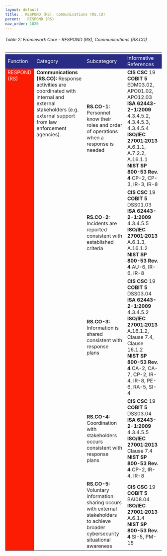 ```yaml
---
layout: default
title: . RESPOND (RS), Communications (RS.CO) 
parent: . RESPOND (RS) 
nav_order: 1820 
---
```


###### Table 2: Framework Core - RESPOND (RS), Communications (RS.CO) 
<table>
  <tr>
    <td>
    </td>
    <td>
    </td>
    <td>
    </td>    <td>
    </td>
    <td>
    </td>
    <td>
    </td>
    <td>
    </td>
    <td>
    </td>
  </tr>
  <tr>
    <td style="background-color:#292c85">
<span style="color:#ffffff">Function</span>
    </td>
    <td colspan="2" style="background-color:#292c85">
<span style="color:#ffffff">Category</span>
    </td>
    <td colspan="2" style="background-color:#292c85">
<span style="color:#ffffff">Subcategory</span>
    </td>
    <td colspan="3" style="background-color:#292c85">
<span style="color:#ffffff">Informative References</span>
    </td>
  </tr>
  <tr>
    <td rowspan="5" style="vertical-align:top; background-color:#fc1c03">
<span style="color:#ffffff">RESPOND (RS)</span>
    </td>
    <td colspan="2" rowspan="5" style="vertical-align:top">
<span style="font-weight:bold">Communications (RS.CO):</span> Response activities are coordinated with internal and external stakeholders (e.g. external support from law enforcement agencies).
    <td colspan="2">
<span style="font-weight:bold">RS.CO-1:</span> Personnel know their roles and order of operations when a response is needed
    </td>
    <td colspan="3">
<span style="font-weight:bold">CIS CSC</span> 19<br> 
<span style="font-weight:bold">COBIT 5</span> EDM03.02, APO01.02, APO12.03<br> 
<span style="font-weight:bold">ISA 62443-2-1:2009</span> 4.3.4.5.2, 4.3.4.5.3, 4.3.4.5.4<br>  
<span style="font-weight:bold">ISO/IEC 27001:2013</span> A.6.1.1, A.7.2.2, A.16.1.1<br>  
<span style="font-weight:bold">NIST SP 800-53 Rev. 4</span> CP-2, CP-3, IR-3, IR-8<br> 
    </td>
  </tr>
  <tr>
    <td colspan="2">
<span style="font-weight:bold">RS.CO-2:</span> Incidents are reported consistent with established criteria
    </td>
    <td colspan="3">
<span style="font-weight:bold">CIS CSC</span> 19<br> 
<span style="font-weight:bold">COBIT 5</span> DSS01.03<br> 
<span style="font-weight:bold">ISA 62443-2-1:2009</span> 4.3.4.5.5<br> 
<span style="font-weight:bold">ISO/IEC 27001:2013</span> A.6.1.3, A.16.1.2<br>  
<span style="font-weight:bold">NIST SP 800-53 Rev. 4</span> AU-6, IR-6, IR-8<br> 
    </td>
  </tr>
  <tr>
    <td colspan="2">
<span style="font-weight:bold">RS.CO-3:</span> Information is shared consistent with response plans
    </td>
    <td colspan="3">
<span style="font-weight:bold">CIS CSC</span> 19<br> 
<span style="font-weight:bold">COBIT 5</span> DSS03.04<br> 
<span style="font-weight:bold">ISA 62443-2-1:2009</span> 4.3.4.5.2<br> 
<span style="font-weight:bold">ISO/IEC 27001:2013</span> A.16.1.2, Clause 7.4, Clause 16.1.2<br> 
<span style="font-weight:bold">NIST SP 800-53 Rev. 4</span> CA-2, CA-7, CP-2, IR-4, IR-8, PE-6, RA-5, SI-4<br> 
    </td>
  </tr>
  <tr>
    <td colspan="2">
<span style="font-weight:bold">RS.CO-4:</span> Coordination with stakeholders occurs consistent with response plans
    </td>
    <td colspan="3">
<span style="font-weight:bold">CIS CSC</span> 19<br> 
<span style="font-weight:bold">COBIT 5</span> DSS03.04<br> 
<span style="font-weight:bold">ISA 62443-2-1:2009</span> 4.3.4.5.5<br> 
<span style="font-weight:bold">ISO/IEC 27001:2013</span> Clause 7.4<br> 
<span style="font-weight:bold">NIST SP 800-53 Rev. 4</span> CP-2, IR-4, IR-8<br> 
    </td>
  </tr>
  <tr>
    <td colspan="2">
<span style="font-weight:bold">RS.CO-5:</span> Voluntary information sharing occurs with external stakeholders to achieve broader cybersecurity situational awareness
    </td>
    <td colspan="3">
<span style="font-weight:bold">CIS CSC</span> 19<br> 
<span style="font-weight:bold">COBIT 5</span> BAI08.04<br> 
<span style="font-weight:bold">ISO/IEC 27001:2013</span> A.6.1.4<br> 
<span style="font-weight:bold">NIST SP 800-53 Rev. 4</span> SI-5, PM-15<br> 
    </td>
  </tr>
</table>
